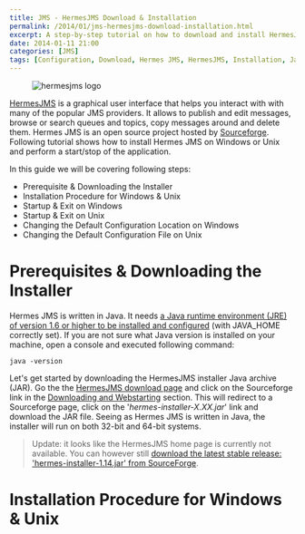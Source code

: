 ```yaml
---
title: JMS - HermesJMS Download & Installation
permalink: /2014/01/jms-hermesjms-download-installation.html
excerpt: A step-by-step tutorial on how to download and install HermesJMS on Windows or Unix.
date: 2014-01-11 21:00
categories: [JMS]
tags: [Configuration, Download, Hermes JMS, HermesJMS, Installation, Java, JMS, Tutorial, Unix, Windows]
---
```


<figure>
    <img src="{{ site.url }}/assets/images/logos/hermesjms-logo.png" alt="hermesjms logo">
</figure>

[HermesJMS](http://hermesjms.com/) is a graphical user interface that helps you interact with with many of the popular JMS providers. It allows to publish and edit messages, browse or search queues and topics, copy messages around and delete them. Hermes JMS is an open source project hosted by [Sourceforge](https://sourceforge.net/projects/hermesjms/). Following tutorial shows how to install Hermes JMS on Windows or Unix and perform a start/stop of the application. 

In this guide we will be covering following steps:
* Prerequisite & Downloading the Installer
* Installation Procedure for Windows & Unix
* Startup & Exit on Windows
* Startup & Exit on Unix
* Changing the Default Configuration Location on Windows
* Changing the Default Configuration File on Unix

# Prerequisites & Downloading the Installer

Hermes JMS is written in Java. It needs [a Java runtime environment (JRE) of version 1.6 or higher to be installed and configured](http://www.oracle.com/technetwork/java/javase/downloads/index.html) (with JAVA_HOME correctly set). If you are not sure what Java version is installed on your machine, open a console and executed following command:

``` plaintext
java -version
```

Let's get started by downloading the HermesJMS installer Java archive (JAR). Go the the [HermesJMS download page](http://www.hermesjms.com/confluence/display/HJMS/Home) and click on the Sourceforge link in the <ins>Downloading and Webstarting</ins> section. This will redirect to a Sourceforge page, click on the '<var>hermes-installer-X.XX.jar</var>' link and download the JAR file. Seeing as Hermes JMS is written in Java, the installer will run on both 32-bit and 64-bit systems.

> Update: it looks like the HermesJMS home page is currently not available. You can however still [download the latest stable release: 'hermes-installer-1.14.jar' from SourceForge](http://sourceforge.net/projects/hermesjms/files/hermesjms/1.14/hermes-installer-1.14.jar/download).

# Installation Procedure for Windows & Unix










